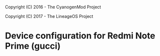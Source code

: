 Copyright (C) 2016 - The CyanogenMod Project

Copyright (C) 2017 - The LineageOS Project

Device configuration for Redmi Note Prime (gucci)
========================================================
